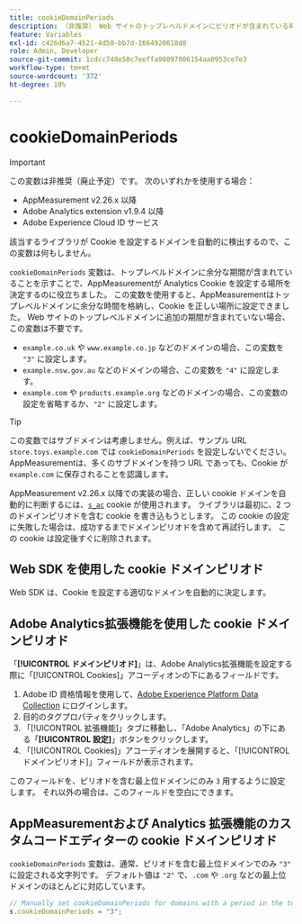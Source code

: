 ```yaml
---
title: cookieDomainPeriods
description: （非推奨） Web サイトのトップレベルドメインにピリオドが含まれている場合に、AppMeasurementが Cookie を保存する場所を決定するのに役立ちます。
feature: Variables
exl-id: c426d6a7-4521-4d50-bb7d-1664920618d8
role: Admin, Developer
source-git-commit: 1cdcc748e50c7eeffa98897006154aa0953ce7e3
workflow-type: tm+mt
source-wordcount: '372'
ht-degree: 18%

---
```


# cookieDomainPeriods

>[!IMPORTANT]
>この変数は非推奨（廃止予定）です。 次のいずれかを使用する場合：
>
>* AppMeasurement v2.26.x 以降
>* Adobe Analytics extension v1.9.4 以降
>* Adobe Experience Cloud ID サービス
>
>該当するライブラリが Cookie を設定するドメインを自動的に検出するので、この変数は何もしません。

`cookieDomainPeriods` 変数は、トップレベルドメインに余分な期間が含まれていることを示すことで、AppMeasurementが Analytics Cookie を設定する場所を決定するのに役立ちました。 この変数を使用すると、AppMeasurementはトップレベルドメインに余分な時間を格納し、Cookie を正しい場所に設定できました。 Web サイトのトップレベルドメインに追加の期間が含まれていない場合、この変数は不要です。

* `example.co.uk` や `www.example.co.jp` などのドメインの場合、この変数を `"3"` に設定します。
* `example.nsw.gov.au` などのドメインの場合、この変数を `"4"` に設定します。
* `example.com` や `products.example.org` などのドメインの場合、この変数の設定を省略するか、`"2"` に設定します。

>[!TIP]
>
> この変数ではサブドメインは考慮しません。例えば、サンプル URL `store.toys.example.com` では `cookieDomainPeriods` を設定しないでください。AppMeasurementは、多くのサブドメインを持つ URL であっても、Cookie が `example.com` に保存されることを認識します。

AppMeasurement v2.26.x 以降での実装の場合、正しい cookie ドメインを自動的に判断するには、[`s_ac`](https://experienceleague.adobe.com/ja/docs/core-services/interface/data-collection/cookies/analytics) cookie が使用されます。 ライブラリは最初に、2 つのドメインピリオドを含む cookie を書き込もうとします。 この cookie の設定に失敗した場合は、成功するまでドメインピリオドを含めて再試行します。 この cookie は設定後すぐに削除されます。

## Web SDK を使用した cookie ドメインピリオド

Web SDK は、Cookie を設定する適切なドメインを自動的に決定します。

## Adobe Analytics拡張機能を使用した cookie ドメインピリオド

「**[!UICONTROL ドメインピリオド]**」は、Adobe Analytics拡張機能を設定する際に「[!UICONTROL Cookies]」アコーディオンの下にあるフィールドです。

1. Adobe ID 資格情報を使用して、[Adobe Experience Platform Data Collection](https://experience.adobe.com/data-collection) にログインします。
1. 目的のタグプロパティをクリックします。
1. 「[!UICONTROL 拡張機能]」タブに移動し、「Adobe Analytics」の下にある「**[!UICONTROL 設定]**」ボタンをクリックします。
1. 「[!UICONTROL Cookies]」アコーディオンを展開すると、「[!UICONTROL ドメインピリオド]」フィールドが表示されます。

このフィールドを、ピリオドを含む最上位ドメインにのみ `3` 用するように設定します。 それ以外の場合は、このフィールドを空白にできます。

## AppMeasurementおよび Analytics 拡張機能のカスタムコードエディターの cookie ドメインピリオド

`cookieDomainPeriods` 変数は、通常、ピリオドを含む最上位ドメインでのみ `"3"` に設定される文字列です。 デフォルト値は `"2"` で、`.com` や `.org` などの最上位ドメインのほとんどに対応しています。

```js
// Manually set cookieDomainPeriods for domains with a period in the top-level domain, such as www.example.co.uk
s.cookieDomainPeriods = "3";
```
